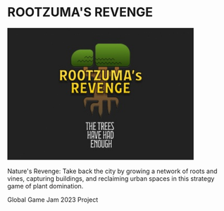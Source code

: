 #  ROOTZUMA'S REVENGE

<img src="./_media/logo.jpg" height="300" alt="Concept" />

Nature's Revenge: Take back the city by growing a network of roots and vines, capturing buildings, and reclaiming urban spaces in this strategy game of plant domination.

Global Game Jam 2023 Project


